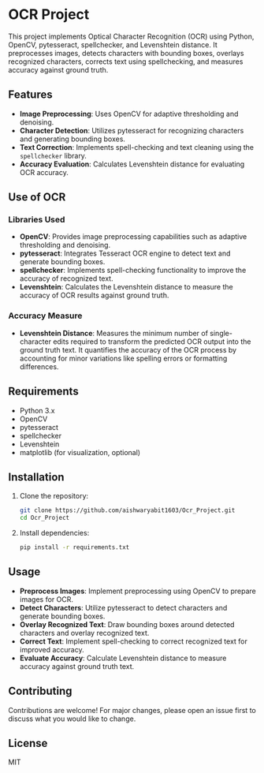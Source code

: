 # OCR Project

This project implements Optical Character Recognition (OCR) using Python, OpenCV, pytesseract, spellchecker, and Levenshtein distance. It preprocesses images, detects characters with bounding boxes, overlays recognized characters, corrects text using spellchecking, and measures accuracy against ground truth.

## Features

- **Image Preprocessing**: Uses OpenCV for adaptive thresholding and denoising.
- **Character Detection**: Utilizes pytesseract for recognizing characters and generating bounding boxes.
- **Text Correction**: Implements spell-checking and text cleaning using the `spellchecker` library.
- **Accuracy Evaluation**: Calculates Levenshtein distance for evaluating OCR accuracy.

## Use of OCR

### Libraries Used

- **OpenCV**: Provides image preprocessing capabilities such as adaptive thresholding and denoising.
- **pytesseract**: Integrates Tesseract OCR engine to detect text and generate bounding boxes.
- **spellchecker**: Implements spell-checking functionality to improve the accuracy of recognized text.
- **Levenshtein**: Calculates the Levenshtein distance to measure the accuracy of OCR results against ground truth.

### Accuracy Measure

- **Levenshtein Distance**: Measures the minimum number of single-character edits required to transform the predicted OCR output into the ground truth text. It quantifies the accuracy of the OCR process by accounting for minor variations like spelling errors or formatting differences.

## Requirements

- Python 3.x
- OpenCV
- pytesseract
- spellchecker
- Levenshtein
- matplotlib (for visualization, optional)

## Installation

1. Clone the repository:
   ```bash
   git clone https://github.com/aishwaryabit1603/Ocr_Project.git
   cd Ocr_Project
2. Install dependencies:
   ```bash
   pip install -r requirements.txt
## Usage
- **Preprocess Images**: Implement preprocessing using OpenCV to prepare images for OCR.
- **Detect Characters**: Utilize pytesseract to detect characters and generate bounding boxes.
- **Overlay Recognized Text**: Draw bounding boxes around detected characters and overlay recognized text.
- **Correct Text**: Implement spell-checking to correct recognized text for improved accuracy.
- **Evaluate Accuracy**: Calculate Levenshtein distance to measure accuracy against ground truth text.

## Contributing
Contributions are welcome! For major changes, please open an issue first to discuss what you would like to change.

## License

MIT
